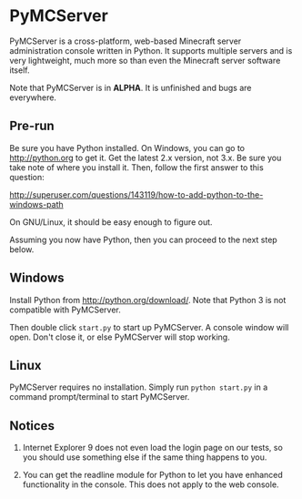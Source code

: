 PyMCServer
==========

PyMCServer is a cross-platform, web-based Minecraft server administration
console written in Python. It supports multiple servers and is very
lightweight, much more so than even the Minecraft server software itself.

Note that PyMCServer is in **ALPHA**. It is unfinished and bugs are everywhere.

Pre-run
------------

Be sure you have Python installed. On Windows, you can go to http://python.org
to get it. Get the latest 2.x version, not 3.x. Be sure you take note of where
you install it. Then, follow the first answer to this question:

http://superuser.com/questions/143119/how-to-add-python-to-the-windows-path

On GNU/Linux, it should be easy enough to figure out.

Assuming you now have Python, then you can proceed to the next step below.

Windows
-------
Install Python from http://python.org/download/. Note that Python 3 is not
compatible with PyMCServer.

Then double click `start.py` to start up PyMCServer. A console window will
open. Don't close it, or else PyMCServer will stop working.

Linux
-----

PyMCServer requires no installation. Simply run `python start.py` in a command
prompt/terminal to start PyMCServer.

Notices
------------
1. Internet Explorer 9 does not even load the login page on our tests, so you
should use something else if the same thing happens to you.

2. You can get the readline module for Python to let you have enhanced
functionality in the console. This does not apply to the web console.
